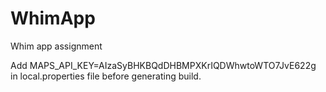 # WhimApp
Whim app assignment

Add MAPS_API_KEY=AIzaSyBHKBQdDHBMPXKrIQDWhwtoWTO7JvE622g
in local.properties file before generating build.

